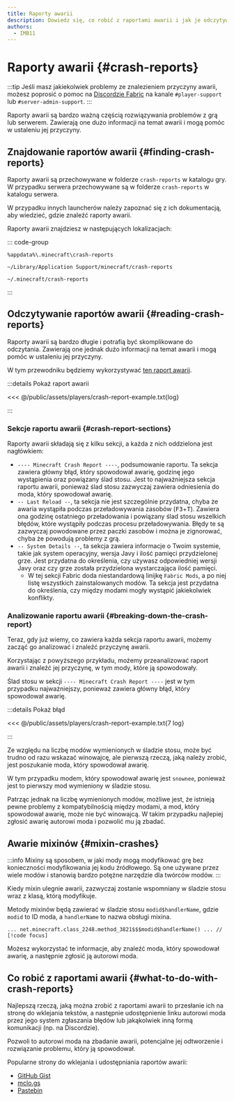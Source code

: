 ```yaml
---
title: Raporty awarii
description: Dowiedz się, co robić z raportami awarii i jak je odczytywać.
authors:
  - IMB11
---
```


# Raporty awarii {#crash-reports}

:::tip
Jeśli masz jakiekolwiek problemy ze znalezieniem przyczyny awarii, możesz poprosić o pomoc na [Discordzie Fabric](https://discord.gg/v6v4pMv) na kanale `#player-support` lub `#server-admin-support`.
:::

Raporty awarii są bardzo ważną częścią rozwiązywania problemów z grą lub serwerem. Zawierają one dużo informacji na temat awarii i mogą pomóc w ustaleniu jej przyczyny.

## Znajdowanie raportów awarii {#finding-crash-reports}

Raporty awarii są przechowywane w folderze `crash-reports` w katalogu gry. W przypadku serwera przechowywane są w folderze `crash-reports` w katalogu serwera.

W przypadku innych launcherów należy zapoznać się z ich dokumentacją, aby wiedzieć, gdzie znaleźć raporty awarii.

Raporty awarii znajdziesz w następujących lokalizacjach:

::: code-group

```:no-line-numbers [Windows]
%appdata%\.minecraft\crash-reports
```

```:no-line-numbers [macOS]
~/Library/Application Support/minecraft/crash-reports
```

```:no-line-numbers [Linux]
~/.minecraft/crash-reports
```

:::

## Odczytywanie raportów awarii {#reading-crash-reports}

Raporty awarii są bardzo długie i potrafią być skomplikowane do odczytania. Zawierają one jednak dużo informacji na temat awarii i mogą pomóc w ustaleniu jej przyczyny.

W tym przewodniku będziemy wykorzystywać [ten raport awarii](/assets/players/crash-report-example.txt).

:::details Pokaż raport awarii

<<< @/public/assets/players/crash-report-example.txt{log}

:::

### Sekcje raportu awarii {#crash-report-sections}

Raporty awarii składają się z kilku sekcji, a każda z nich oddzielona jest nagłówkiem:

- `---- Minecraft Crash Report ----`, podsumowanie raportu. Ta sekcja zawiera główny błąd, który spowodował awarię, godzinę jego wystąpienia oraz powiązany ślad stosu. Jest to najważniejsza sekcja raportu awarii, ponieważ ślad stosu zazwyczaj zawiera odniesienia do moda, który spowodował awarię.
- `-- Last Reload --`, ta sekcja nie jest szczególnie przydatna, chyba że awaria wystąpiła podczas przeładowywania zasobów (<kbd>F3</kbd>+<kbd>T</kbd>). Zawiera ona godzinę ostatniego przeładowania i powiązany ślad stosu wszelkich błędów, które wystąpiły podczas procesu przeładowywania. Błędy te są zazwyczaj powodowane przez paczki zasobów i można je zignorować, chyba że powodują problemy z grą.
- `-- System Details --`, ta sekcja zawiera informacje o Twoim systemie, takie jak system operacyjny, wersja Javy i ilość pamięci przydzielonej grze. Jest przydatna do określenia, czy używasz odpowiedniej wersji Javy oraz czy grze została przydzielona wystarczająca ilość pamięci.
  - W tej sekcji Fabric doda niestandardową linijkę `Fabric Mods`, a po niej listę wszystkich zainstalowanych modów. Ta sekcja jest przydatna do określenia, czy między modami mogły wystąpić jakiekolwiek konflikty.

### Analizowanie raportu awarii {#breaking-down-the-crash-report}

Teraz, gdy już wiemy, co zawiera każda sekcja raportu awarii, możemy zacząć go analizować i znaleźć przyczynę awarii.

Korzystając z powyższego przykładu, możemy przeanalizować raport awarii i znaleźć jej przyczynę, w tym mody, które ją spowodowały.

Ślad stosu w sekcji `---- Minecraft Crash Report ----` jest w tym przypadku najważniejszy, ponieważ zawiera główny błąd, który spowodował awarię.

:::details Pokaż błąd

<<< @/public/assets/players/crash-report-example.txt{7 log}

:::

Ze względu na liczbę modów wymienionych w śladzie stosu, może być trudno od razu wskazać winowajcę, ale pierwszą rzeczą, jaką należy zrobić, jest poszukanie moda, który spowodował awarię.

W tym przypadku modem, który spowodował awarię jest `snownee`, ponieważ jest to pierwszy mod wymieniony w śladzie stosu.

Patrząc jednak na liczbę wymienionych modów, możliwe jest, że istnieją pewne problemy z kompatybilnością między modami, a mod, który spowodował awarię, może nie być winowajcą. W takim przypadku najlepiej zgłosić awarię autorowi moda i pozwolić mu ją zbadać.

## Awarie mixinów {#mixin-crashes}

:::info
Mixiny są sposobem, w jaki mody mogą modyfikować grę bez konieczności modyfikowania jej kodu źródłowego. Są one używane przez wiele modów i stanowią bardzo potężne narzędzie dla twórców modów.
:::

Kiedy mixin ulegnie awarii, zazwyczaj zostanie wspomniany w śladzie stosu wraz z klasą, którą modyfikuje.

Metody mixinów będą zawierać w śladzie stosu `modid$handlerName`, gdzie `modid` to ID moda, a `handlerName` to nazwa obsługi mixina.

```:no-line-numbers
... net.minecraft.class_2248.method_3821$$$modid$handlerName() ... // [!code focus]
```

Możesz wykorzystać te informacje, aby znaleźć moda, który spowodował awarię, a następnie zgłosić ją autorowi moda.

## Co robić z raportami awarii {#what-to-do-with-crash-reports}

Najlepszą rzeczą, jaką można zrobić z raportami awarii to przesłanie ich na stronę do wklejania tekstów, a następnie udostępnienie linku autorowi moda przez jego system zgłaszania błędów lub jakąkolwiek inną formą komunikacji (np. na Discordzie).

Pozwoli to autorowi moda na zbadanie awarii, potencjalne jej odtworzenie i rozwiązanie problemu, który ją spowodował.

Popularne strony do wklejania i udostępniania raportów awarii:

- [GitHub Gist](https://gist.github.com/)
- [mclo.gs](https://mclo.gs/)
- [Pastebin](https://pastebin.com/)
